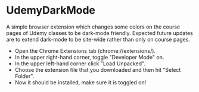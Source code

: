 # UdemyDarkMode

A simple browser extension which changes some colors on the course pages of Udemy classes to be dark-mode friendly.
Expected future updates are to extend dark-mode to be site-wide rather than only on course pages.

- Open the Chrome Extensions tab (chrome://extensions/).
- In the upper right-hand corner, toggle "Developer Mode" on.
- In the upper left-hand corner click "Load Unpacked".
- Choose the extension file that you downloaded and then hit "Select Folder".
- Now it should be installed, make sure it is toggled on!
